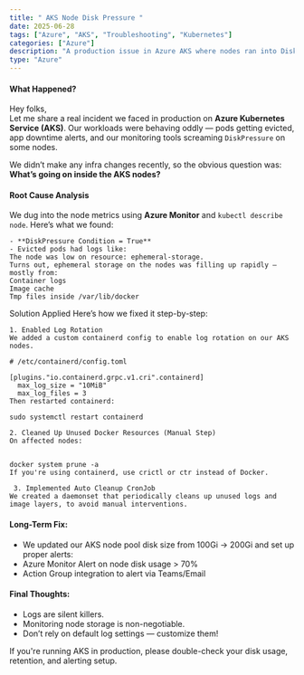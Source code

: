 ```yaml
---
title: " AKS Node Disk Pressure "
date: 2025-06-28
tags: ["Azure", "AKS", "Troubleshooting", "Kubernetes"]
categories: ["Azure"]
description: "A production issue in Azure AKS where nodes ran into DiskPressure. Here's how we investigated, fixed, and prevented it in the future."
type: "Azure"
---
```


####  What Happened?

Hey folks,  
Let me share a real incident we faced in production on **Azure Kubernetes Service (AKS)**. Our workloads were behaving oddly — pods getting evicted, app downtime alerts, and our monitoring tools screaming `DiskPressure` on some nodes.

We didn’t make any infra changes recently, so the obvious question was:  
**What’s going on inside the AKS nodes?**

####  Root Cause Analysis
We dug into the node metrics using **Azure Monitor** and `kubectl describe node`. Here’s what we found:
```
- **DiskPressure Condition = True**
- Evicted pods had logs like:
The node was low on resource: ephemeral-storage.
Turns out, ephemeral storage on the nodes was filling up rapidly — mostly from:
Container logs
Image cache
Tmp files inside /var/lib/docker
```
Solution Applied
Here’s how we fixed it step-by-step:
```
1. Enabled Log Rotation
We added a custom containerd config to enable log rotation on our AKS nodes.

# /etc/containerd/config.toml

[plugins."io.containerd.grpc.v1.cri".containerd]
  max_log_size = "10MiB"
  max_log_files = 3
Then restarted containerd:

sudo systemctl restart containerd

2. Cleaned Up Unused Docker Resources (Manual Step)
On affected nodes:


docker system prune -a
If you're using containerd, use crictl or ctr instead of Docker.

 3. Implemented Auto Cleanup CronJob
We created a daemonset that periodically cleans up unused logs and image layers, to avoid manual interventions.
```

#### Long-Term Fix:
- We updated our AKS node pool disk size from 100Gi → 200Gi and set up proper alerts:
- Azure Monitor Alert on node disk usage > 70%
- Action Group integration to alert via Teams/Email

#### Final Thoughts:
- Logs are silent killers.
- Monitoring node storage is non-negotiable.
- Don’t rely on default log settings — customize them!

If you're running AKS in production, please double-check your disk usage, retention, and alerting setup.